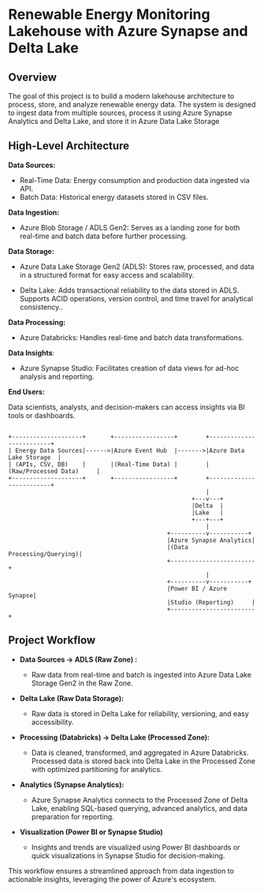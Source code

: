 
# Renewable Energy Monitoring Lakehouse with Azure Synapse and Delta Lake


## Overview
The goal of this project is to build a modern lakehouse architecture to process, store, and analyze renewable energy data. The system is designed to ingest data from multiple sources, process it using Azure Synapse Analytics and Delta Lake, and store it in Azure Data Lake Storage

## High-Level Architecture


**Data Sources:** 

- Real-Time Data: Energy consumption and production data ingested via API.
- Batch Data: Historical energy datasets stored in CSV files.

**Data Ingestion:**

-   Azure Blob Storage / ADLS Gen2: Serves as a landing zone for both real-time and batch data before further processing.
  
**Data Storage:**

-   Azure Data Lake Storage Gen2 (ADLS): Stores raw, processed, and data in a structured format for easy access and scalability.

- Delta Lake: Adds transactional reliability to the data stored in ADLS. Supports ACID operations, version control, and time travel for analytical consistency..
  
**Data Processing:**

-   Azure Databricks: Handles real-time and batch data transformations.

**Data Insights**:

-  Azure Synapse Studio: Facilitates creation of data views for ad-hoc analysis and reporting.

**End Users:**

Data scientists, analysts, and decision-makers can access insights via BI tools or dashboards.

```

+--------------------+       +-----------------+        +-------------------------+
| Energy Data Sources|------>|Azure Event Hub  |------->|Azure Data Lake Storage  |
| (APIs, CSV, DB)    |       |(Real-Time Data) |        |(Raw/Processed Data)     |
+--------------------+       +-----------------+        +-------------------------+
                                                        |
                                                    +---v---+
                                                    |Delta  |
                                                    |Lake   |
                                                    +---+---+
                                                        |
                                             +----------v-----------+
                                             |Azure Synapse Analytics|
                                             |(Data Processing/Querying)|
                                             +------------------------+
                                                        |
                                             +----------v-----------+
                                             |Power BI / Azure Synapse|
                                             |Studio (Reporting)     |
                                             +------------------------+

```


## Project Workflow

- **Data Sources → ADLS (Raw Zone) :**
    -   Raw data from real-time and batch is ingested into Azure Data Lake Storage Gen2 in the Raw Zone.

-   **Delta Lake (Raw Data Storage):**
    -   Raw data is stored in Delta Lake for reliability, versioning, and easy accessibility.

-   **Processing (Databricks) → Delta Lake (Processed Zone):**

    -   Data is cleaned, transformed, and aggregated in Azure Databricks. Processed data is stored back into Delta Lake in the Processed Zone with optimized partitioning for analytics.

- **Analytics (Synapse Analytics):**

    -   Azure Synapse Analytics connects to the Processed Zone of Delta Lake, enabling SQL-based querying, advanced analytics, and data preparation for reporting.

-   **Visualization (Power BI or Synapse Studio)**
    -   Insights and trends are visualized using Power BI dashboards or quick visualizations in Synapse Studio for decision-making.

This workflow ensures a streamlined approach from data ingestion to actionable insights, leveraging the power of Azure's ecosystem.
